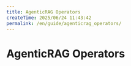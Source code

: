 ```yaml
---
title: AgenticRAG Operators
createTime: 2025/06/24 11:43:42
permalink: /en/guide/agenticrag_operators/
---
```


# AgenticRAG Operators